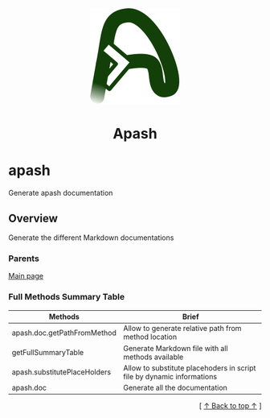 
<div align='center' id='apash-top'>
  <a href='https://github.com/hastec-fr/apash'>
    <img alt='apash-logo' src='../../../../assets/apash-logo.svg'/>
  </a>

  # Apash
</div>

# apash

Generate apash documentation

## Overview

Generate the different Markdown documentations

### Parents
[Main page](../../../../README.md)

### Full Methods Summary Table
| Methods                  | Brief                                 |
|--------------------------|---------------------------------------|
|apash.doc.getPathFromMethod|Allow to generate relative path from method location|
|getFullSummaryTable|Generate Markdown file with all methods available|
|apash.substitutePlaceHolders|Allow to substitute placehoders in script file by dynamic informations|
|apash.doc|Generate all the documentation|



  <div align='right'>[ <a href='#apash-top'>↑ Back to top ↑</a> ]</div>

